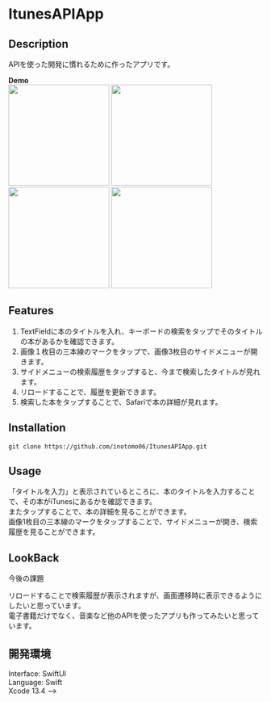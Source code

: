 # ItunesAPIApp

## Description
APIを使った開発に慣れるために作ったアプリです。  
  
**Demo**  
<img src="https://user-images.githubusercontent.com/86100981/179398907-b7775abe-d9c1-4619-88db-21b757f92b0d.png" width="200">
<img src="https://user-images.githubusercontent.com/86100981/167634815-317c0441-4976-4a16-96c6-ba15026b2011.png" width="200">  
<img src="https://user-images.githubusercontent.com/86100981/167635486-7ad7cb92-afb9-4559-9027-8b7004df60cf.png" width="200">
<img src="https://user-images.githubusercontent.com/86100981/168542323-f69b6e22-057c-48cc-9243-d2a286f0212b.png" width="200">

## Features

1. TextFieldに本のタイトルを入れ、キーボードの検索をタップでそのタイトルの本があるかを確認できます。
2. 画像１枚目の三本線のマークをタップで、画像3枚目のサイドメニューが開きます。
3. サイドメニューの検索履歴をタップすると、今まで検索したタイトルが見れます。
4. リロードすることで、履歴を更新できます。  
5. 検索した本をタップすることで、Safariで本の詳細が見れます。

## Installation
`git clone https://github.com/inotomo06/ItunesAPIApp.git`


## Usage
「タイトルを入力」と表示されているところに、本のタイトルを入力することで、その本がiTunesにあるかを確認できます。  
またタップすることで、本の詳細を見ることができます。  
画像1枚目の三本線のマークをタップすることで、サイドメニューが開き、検索履歴を見ることができます。


## LookBack
今後の課題  
  
リロードすることで検索履歴が表示されますが、画面遷移時に表示できるようにしたいと思っています。  
電子書籍だけでなく、音楽など他のAPIを使ったアプリも作ってみたいと思っています。  

## 開発環境
Interface: SwiftUI  
Language: Swift  
Xcode 13.4 -->

